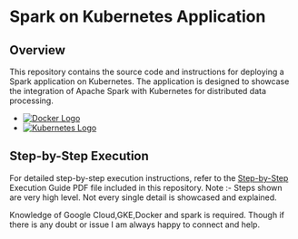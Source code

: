 # Spark on Kubernetes Application

## Overview
This repository contains the source code and instructions for deploying a Spark application on Kubernetes. The application is designed to showcase the integration of Apache Spark with Kubernetes for distributed data processing.

- [![Docker Logo](https://www.docker.com/sites/default/files/d8/2019-07/vertical-logo-monochromatic.png)](https://www.docker.com/)
- [![Kubernetes Logo](https://kubernetes.io/images/favicon.png)](https://kubernetes.io/)

## Step-by-Step Execution
For detailed step-by-step execution instructions, refer to the <a href="step-by-step.pdf">Step-by-Step</a> Execution Guide PDF file included in this repository.
Note :- Steps shown are very high level. Not every single detail is showcased and explained. 

Knowledge of Google Cloud,GKE,Docker and spark is required.
Though if there is any doubt or issue I am always happy to connect and help.